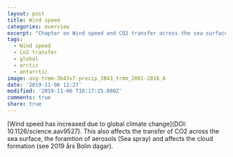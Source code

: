 ```yaml
---
layout: post
title: Wind speed
categories: overview
excerpt: "Chapter on Wind speed and CO2 transfer across the sea surface"
tags:
  - Wind speed
  - Co2 transfer
  - global
  - arctic
  - antarctic
image: avg-trmm-3b43v7-precip_3B43_trmm_2001-2016_A
date: '2019-11-06 11:27'
modified: '2019-11-06 T18:17:25.000Z'
comments: true
share: true
---
```


[Wind speed has increased due to global climate change](DOI: 10.1126/science.aav9527). This also affects the transfer of CO2 across the sea surface, the foramtion of aerosols (Sea spray) and affects the cloud formation (see 2019 års Bolin dagar).
